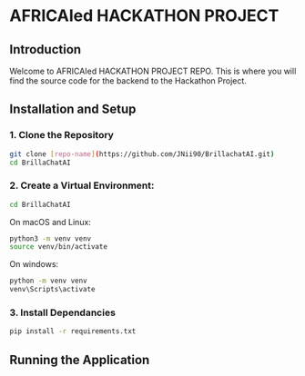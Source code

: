 # AFRICAIed HACKATHON PROJECT

## Introduction
Welcome to AFRICAIed HACKATHON PROJECT REPO. This is where you will find the source code for the backend to the Hackathon Project. 

## Installation and Setup
### 1. Clone the Repository
```bash
git clone [repo-name](https://github.com/JNii90/BrillachatAI.git)
cd BrillaChatAI
```

### 2. Create a Virtual Environment:
```bash
cd BrillaChatAI
```

On macOS and Linux:
```bash
python3 -m venv venv
source venv/bin/activate
```

On windows:
```bash
python -m venv venv
venv\Scripts\activate
```

### 3. Install Dependancies
```bash
pip install -r requirements.txt
```

## Running the Application





